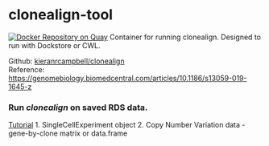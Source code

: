 # clonealign-tool
[![Docker Repository on Quay](https://quay.io/repository/nceglia/clonealign-tool/status "Docker Repository on Quay")](https://quay.io/repository/nceglia/clonealign-tool)
Container for running clonealign.  Designed to run with Dockstore or CWL.

Github: [kieranrcampbell/clonealign](https://github.com/kieranrcampbell/clonealign) <br/> 
Reference: https://genomebiology.biomedcentral.com/articles/10.1186/s13059-019-1645-z

### Run *clonealign* on saved RDS data. ###
 [Tutorial](https://github.com/kieranrcampbell/clonealign/blob/master/vignettes/introduction_to_clonealign.Rmd)
    1. SingleCellExperiment object
    2. Copy Number Variation data - gene-by-clone matrix or data.frame

